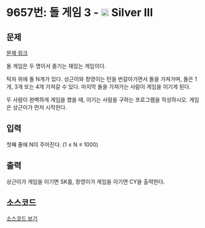 # 9657번: 돌 게임 3 - <img src="https://static.solved.ac/tier_small/8.svg" style="height:20px" /> Silver III

<!-- performance -->

<!-- 문제 제출 후 깃허브에 푸시를 했을 때 제출한 코드의 성능이 입력될 공간입니다.-->

<!-- end -->

## 문제

[문제 링크](https://boj.kr/9657)


<p>돌 게임은 두 명이서 즐기는 재밌는 게임이다.</p>

<p>탁자 위에 돌 N개가 있다. 상근이와 창영이는 턴을 번갈아가면서 돌을 가져가며, 돌은 1개, 3개 또는&nbsp;4개&nbsp;가져갈 수 있다. 마지막 돌을 가져가는 사람이 게임을 이기게 된다.</p>

<p>두 사람이 완벽하게 게임을 했을 때, 이기는 사람을 구하는 프로그램을 작성하시오.&nbsp;게임은 상근이가 먼저 시작한다.</p>



## 입력


<p>첫째 줄에 N이 주어진다. (1 ≤ N ≤ 1000)</p>





## 출력


<p>상근이가 게임을 이기면 SK를, 창영이가 게임을 이기면 CY을 출력한다.</p>





## 소스코드

[소스코드 보기](돌%20게임%203.cpp)